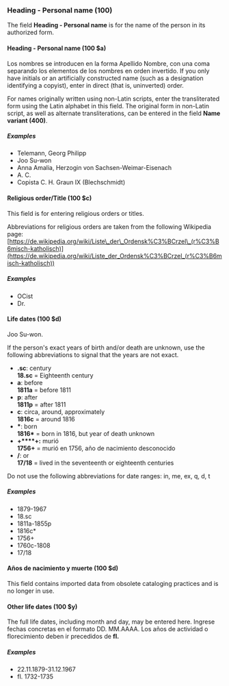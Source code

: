 ### Heading - Personal name (100)

The field **Heading - Personal name** is for the name of the person in its authorized form.

#### Heading - Personal name (100 $a)

Los nombres se introducen en la forma Apellido Nombre, con una coma separando los elementos de los nombres en orden invertido. If you only have initials or an artificially constructed name (such as a designation identifying a copyist), enter in direct (that is, uninverted) order.

For names originally written using non-Latin scripts, enter the transliterated form using the Latin alphabet in this field. The original form in non-Latin script, as well as alternate transliterations, can be entered in the field **Name variant (400)**.

##### Examples

- Telemann, Georg Philipp
- Joo Su-won
- Anna Amalia, Herzogin von Sachsen-Weimar-Eisenach
- A. C.
- Copista C. H. Graun IX (Blechschmidt)

#### Religious order/Title (100 $c)

This field is for entering religious orders or titles.

Abbreviations for religious orders are taken from the following Wikipedia page: [https://de.wikipedia.org/wiki/Liste\_der\_Ordensk%C3%BCrzel\_(r%C3%B6misch-katholisch)](https://de.wikipedia.org/wiki/Liste_der_Ordensk%C3%BCrzel_(r%C3%B6misch-katholisch))

##### Examples

- OCist
- Dr.

#### Life dates (100 $d)

Joo Su-won.

If the person's exact years of birth and/or death are unknown, use the following abbreviations to signal that the years are not exact.

- **.sc**: century  
  **18.sc** = Eighteenth century
- **a**: before  
  **1811a** = before 1811
- **p**: after  
  **1811p** = after 1811
- **c**: circa, around, approximately  
  **1816c** = around 1816
- **\***: born  
  **1816\*** = born in 1816, but year of death unknown
- **+****+:** murió  
  **1756+** = murió en 1756, año de nacimiento desconocido
- **/**: or  
  **17/18** = lived in the seventeenth or eighteenth centuries

Do not use the following abbreviations for date ranges: in, me, ex, q, d, t

##### Examples

- 1879-1967
- 18.sc
- 1811a-1855p
- 1816c\*
- 1756+
- 1760c-1808
- 17/18

#### Años de nacimiento y muerte (100 $d)

This field contains imported data from obsolete cataloging practices and is no longer in use.

#### Other life dates (100 $y)

The full life dates, including month and day, may be entered here. Ingrese fechas concretas en el formato DD. MM.AAAA. Los años de actividad o florecimiento deben ir precedidos de **fl.**

##### Examples

- 22.11.1879-31.12.1967
- fl. 1732-1735
